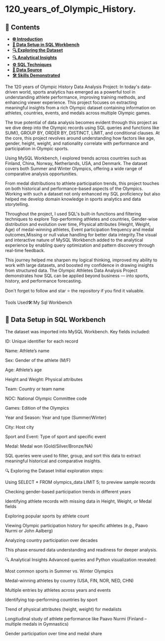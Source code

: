 # 120_years_of_Olympic_History.

## 📑 Contents

- [**🌐 Introduction**](#-introduction)
- [**💾 Data Setup in SQL Workbench**](#-data-setup-in-sql-workbench)
- [**🔍 Exploring the Dataset**](#-exploring-the-dataset)
- [**🔍 Analytical Insights**](#-analytical-insights)
- [**⚙️ SQL Techniques**](#️-sql-techniques)
- [**📂 Data Source**](#-data-source)
- [**🛠️ Skills Demonstrated**](#️-skills-demonstrated)


The 120 years of Olympic History Data Analysis Project: In today's data-driven world, sports analytics has emerged as a powerful tool in understanding athlete performance, improving training methods, and enhancing viewer experience. This project focuses on extracting meaningful insights from a rich Olympic dataset containing information on athletes, countries, events, and medals across multiple Olympic games.

The true potential of data analysis becomes evident through this project as we dive deep into the Olympic records using SQL queries and functions like SUM(), GROUP BY, ORDER BY, DISTINCT, LIMIT, and conditional clauses. At the core, this project revolves around understanding how factors like age, gender, height, weight, and nationality correlate with performance and participation in Olympic sports.

Using MySQL Workbench, I explored trends across countries such as Finland, China, Norway, Netherlands, USA, and Denmark. The dataset covers both Summer and Winter Olympics, offering a wide range of comparative analysis opportunities.

From medal distributions to athlete participation trends, this project touches on both historical and performance-based aspects of the Olympics. Working with such a dataset not only enhanced my SQL proficiency but also helped me develop domain knowledge in sports analytics and data storytelling.

Throughout the project, I used SQL's built-in functions and filtering techniques to explore Top-performing athletes and countries, Gender-wise distribution and evolution over time, Physical attributes (Height, Weight, Age) of medal-winning athletes, Event participation frequency and medal outcomes,Missing or null value handling for better data integrity.The visual and interactive nature of MySQL Workbench added to the analytical experience by enabling query optimization and pattern discovery through real-time feedback.

This journey helped me sharpen my logical thinking, improved my ability to work with large datasets, and boosted my confidence in drawing insights from structured data. The Olympic Athletes Data Analysis Project demonstrates how SQL can be applied beyond business — into sports, history, and performance forecasting.

Don't forget to follow and star ⭐ the repository if you find it valuable.

Tools Used🛠️:My Sql Workbench

## 💾 Data Setup in SQL Workbench
The dataset was imported into MySQL Workbench. Key fields included:

ID: Unique identifier for each record

Name: Athlete’s name

Sex: Gender of the athlete (M/F)

Age: Athlete’s age

Height and Weight: Physical attributes

Team: Country or team name

NOC: National Olympic Committee code

Games: Edition of the Olympics

Year and Season: Year and type (Summer/Winter)

City: Host city

Sport and Event: Type of sport and specific event

Medal: Medal won (Gold/Silver/Bronze/NA)

SQL queries were used to filter, group, and sort this data to extract meaningful historical and comparative insights.

🔍 Exploring the Dataset
Initial exploration steps:

Using SELECT * FROM olympics_data LIMIT 5; to preview sample records

Checking gender-based participation trends in different years

Identifying athlete records with missing data in Height, Weight, or Medal fields

Exploring popular sports by athlete count

Viewing Olympic participation history for specific athletes (e.g., Paavo Nurmi or John Aalberg)

Analyzing country participation over decades

This phase ensured data understanding and readiness for deeper analysis.

🔍 Analytical Insights
Advanced queries and Python visualization revealed:

Most common sports in Summer vs. Winter Olympics

Medal-winning athletes by country (USA, FIN, NOR, NED, CHN)

Multiple entries by athletes across years and events

Identifying top-performing countries by sport

Trend of physical attributes (height, weight) for medalists

Longitudinal study of athlete performance like Paavo Nurmi (Finland – multiple medals in Gymnastics)

Gender participation over time and medal share





